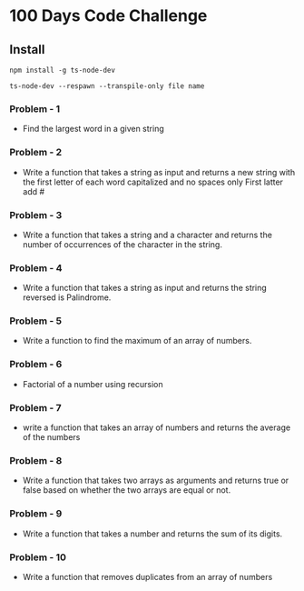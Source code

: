 # 100 Days Code Challenge

## Install

```
npm install -g ts-node-dev
```

```
ts-node-dev --respawn --transpile-only file name
```

### Problem - 1
 - Find the largest word in a given string

### Problem - 2 
 - Write a function that takes a string as input and returns a new string with the first letter of each word capitalized and no spaces only  First latter  add #

### Problem - 3
 - Write a function that takes a string and a character and returns the number of occurrences of the character in the string. 

### Problem - 4
 - Write a function that takes a string as input and returns the string reversed is Palindrome. 

### Problem - 5
 - Write a function to find the maximum of an array of numbers. 

### Problem - 6
 - Factorial of a number using recursion 

### Problem - 7
 - write a function that takes an array of numbers and returns the average of the numbers

### Problem - 8
 - Write a function that takes two arrays as arguments and returns true or false based on whether the two arrays are equal or not.

### Problem - 9
 - Write a function that takes a number and returns the sum of its digits.

### Problem - 10
 - Write a function that removes duplicates from an array of numbers